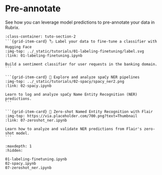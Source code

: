 # <span class="tuto-section-2"></span>Pre-annotate

See how you can leverage model predictions to pre-annotate your data in Rubrix.

````{grid} 1 1 2 3
:class-container: tuto-section-2
```{grid-item-card} 🏷️ Label your data to fine-tune a classifier with Hugging Face
:img-top: ../_static/tutorials/01-labeling-finetuning/label.svg
:link: 01-labeling-finetuning.ipynb

Build a sentiment classifier for user requests in the banking domain.
```

```{grid-item-card} 💫 Explore and analyze spaCy NER pipelines
:img-top: ../_static/tutorials/02-spacy/spacy_ner2.png
:link: 02-spacy.ipynb

Learn to log and analyze spaCy Name Entity Recognition (NER) predictions.
```

```{grid-item-card} 🔫 Zero-shot Named Entity Recognition with Flair
:img-top: https://via.placeholder.com/700.png?text=Thumbnail
:link: 07-zeroshot_ner.ipynb

Learn how to analyze and validate NER predictions from Flair's zero-shot model.
```
````

```{toctree}
:maxdepth: 1
:hidden:

01-labeling-finetuning.ipynb
02-spacy.ipynb
07-zeroshot_ner.ipynb
```

